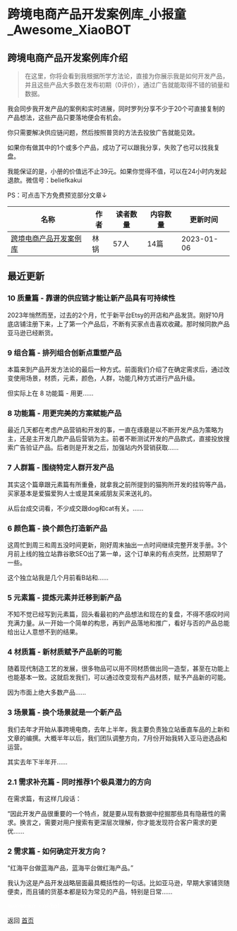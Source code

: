 # 跨境电商产品开发案例库_小报童_Awesome_XiaoBOT

## 跨境电商产品开发案例库介绍
> 在这里，你将会看到我根据所学方法论，直接为你展示我是如何开发产品，并且这些产品大多数在发布初期（0评价），通过广告就能取得不错的销量和数据。    
    
我会同步我开发产品的案例和实时进展，同时罗列分享不少于20个可直接复制的产品想法，这些产品只要落地便会有机会。    
    
你只需要解决供应链问题，然后按照普货的方法去投放广告就能见效。    
    
如果你有做其中的1个或多个产品，成功了可以跟我分享，失败了也可以找我复盘。    
    
我能保证的是，小册的价值远不止39元。如果你觉得不值，可以在24小时内发起退款。微信号：beliefkakui    
    
PS：可点击下方免费预览部分文章↓  
  


|名称|作者|读者数量|内容数量|更新时间|
|---|---|---|---|---|
|[跨境电商产品开发案例库](https://xiaobot.net/p/chanpin?refer=0b133df9-27dc-423b-8101-639049001c13)|林锅|57人|14篇|2023-01-06|

## 最近更新
### 10 质量篇 - 靠谱的供应链才能让新产品具有可持续性

2023年悄然而至，过去的2个月，忙于新平台Etsy的开店和产品发货。刚好10月底店铺注册下来，上了第一个产品后，不断有买家点击喜欢收藏。那时候同款产品亚马逊已经断货。

### 9 组合篇 - 排列组合创新点重塑产品

本篇来到产品开发方法论的最后一种方式。前面我们介绍了在确定需求后，通过改变使用场景，材质，元素，颜色，人群，功能几种方式进行产品升级。

但实际上在 8 功能篇 - 用更......

### 8 功能篇 - 用更完美的方案赋能产品

最近几天都在考虑产品营销和开发的事，一直在琢磨是以不断开发产品为策略为主，还是主开发几款产品后营销为主。前者不断测试开发的产品款式，直接投放搜索广告验证产品。后者则是开发之后，加强站内外营销获取......

### 7 人群篇 - 围绕特定人群开发产品

其实这个篇章跟元素篇有所重叠，就拿我之前所提到的猫狗所开发的挂钩等产品，买家基本是爱猫爱狗人士或是其亲戚朋友买来送礼的。

从后台成交词看，不少成交跟dog和cat有关。......

### 6 颜色篇 - 换个颜色打造新产品

这周忙到周三和周五没时间更新，刚好周末抽出一点时间继续完整开发手册。3个月前上线的独立站靠谷歌SEO出了第一单，这个订单来的有点突然，比预期早了一些。

这个独立站我是几个月前看B站和......

### 5 元素篇 - 提炼元素并迁移到新产品

不知不觉已经写到元素篇，回头看最初的产品想法和现在的复盘，不得不感叹时间充满力量。从一开始一个简单的构思，再到产品落地和推广，看好与否的产品总能给出让人意想不到的结果。

### 4 材质篇 - 新材质赋予产品新的可能

随着现代制造工艺的发展，很多物品可以用不同材质做出同一造型，甚至在功能上也能基本一致。这就启发我们，可以通过改变现有产品材质，赋予产品新的可能。

因为市面上绝大多数产品......

### 3 场景篇 - 换个场景就是一个新产品

我们去年才开始从事跨境电商，去年上半年，我主要负责独立站垂直车品的上新和文章的编撰。大概半年以后，我们团队调整方向，7月份开始我转入亚马逊选品和运营。

其实去年下半年开......

### 2.1 需求补充篇 - 同时推荐1个极具潜力的方向

在需求篇，有这样几段话：

“因此开发产品很重要的一个特点，就是要从现有数据中挖掘那些具有隐蔽性的需求。换言之，需要对用户搜索有更深层次理解，你才能发现符合客户需求的更优......

### 2 需求篇 - 如何确定开发方向？

“红海平台做蓝海产品，蓝海平台做红海产品。”

我认为这是产品开发战略层面最具概括性的一句话。比如亚马逊，早期大家铺货随便卖，而且铺的货基本都是较为常见的产品，特别是日常......


<a href="https://github.com/Reno9527/awesome-xiaobot" style="color: white; text-decoration: none;">awesome-xiaobot</a>

返回 [首页](../README.md)
